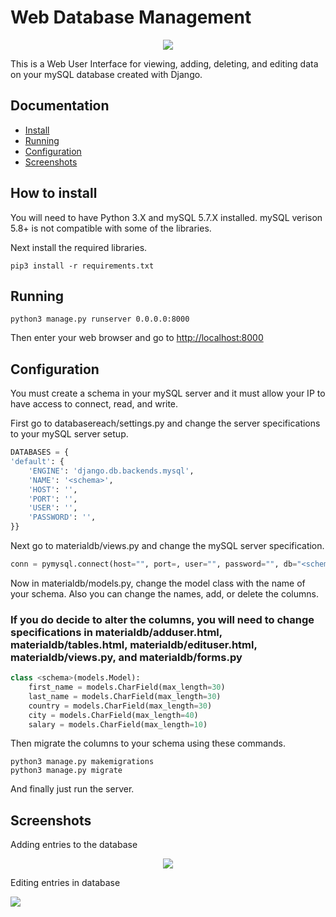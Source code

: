 # Web Database Management
<p align="center"><img src="https://gitlab.com/ajayshah/Web-Database-Management/raw/master/screenshots/screenshot1.png" /></p>

This is a Web User Interface for viewing, adding, deleting, and editing data on your mySQL database created with Django.

## Documentation

* [Install](https://gitlab.com/ajayshah/Web-Database-Management/tree/master#how-to-install)
* [Running](https://gitlab.com/ajayshah/Web-Database-Management/tree/master#running)
* [Configuration](https://gitlab.com/ajayshah/Web-Database-Management/tree/master#configuration)
* [Screenshots](https://gitlab.com/ajayshah/Web-Database-Management/tree/master#screenshots)

## How to install
You will need to have Python 3.X and mySQL 5.7.X installed. 
mySQL verison 5.8+ is not compatible with some of the libraries.

Next install the required libraries.
```
pip3 install -r requirements.txt
```

## Running 
```
python3 manage.py runserver 0.0.0.0:8000
```

Then enter your web browser and go to [http://localhost:8000](http://127.0.0.1:8000)

## Configuration
You must create a schema in your mySQL server and it must allow your IP to have access to connect, read, and write.

First go to databasereach/settings.py and change the server specifications to your mySQL server setup.
```python
DATABASES = {
'default': {
    'ENGINE': 'django.db.backends.mysql',
    'NAME': '<schema>',
    'HOST': '',
    'PORT': '',
    'USER': '',
    'PASSWORD': '',
}}
```
Next go to materialdb/views.py and change the mySQL server specification.
```python
conn = pymysql.connect(host="", port=, user="", password="", db="<schema>")
```
Now in materialdb/models.py, change the model class with the name of your schema. Also you can change the names, add, or delete the columns. 
### If you do decide to alter the columns, you will need to change specifications in materialdb/adduser.html, materialdb/tables.html, materialdb/edituser.html, materialdb/views.py, and materialdb/forms.py
```python
class <schema>(models.Model):
    first_name = models.CharField(max_length=30)
    last_name = models.CharField(max_length=30)
    country = models.CharField(max_length=30)
    city = models.CharField(max_length=40)
    salary = models.CharField(max_length=10)
```
Then migrate the columns to your schema using these commands.
```
python3 manage.py makemigrations
python3 manage.py migrate
```

And finally just run the server.

## Screenshots
Adding entries to the database
<p align="center"><img src="https://gitlab.com/ajayshah/Web-Database-Management/raw/master/screenshots/screenshot2.png"></p>
Editing entries in database
<p alight="center"><img src="https://gitlab.com/ajayshah/Web-Database-Management/raw/master/screenshots/screenshot3.png"></p>